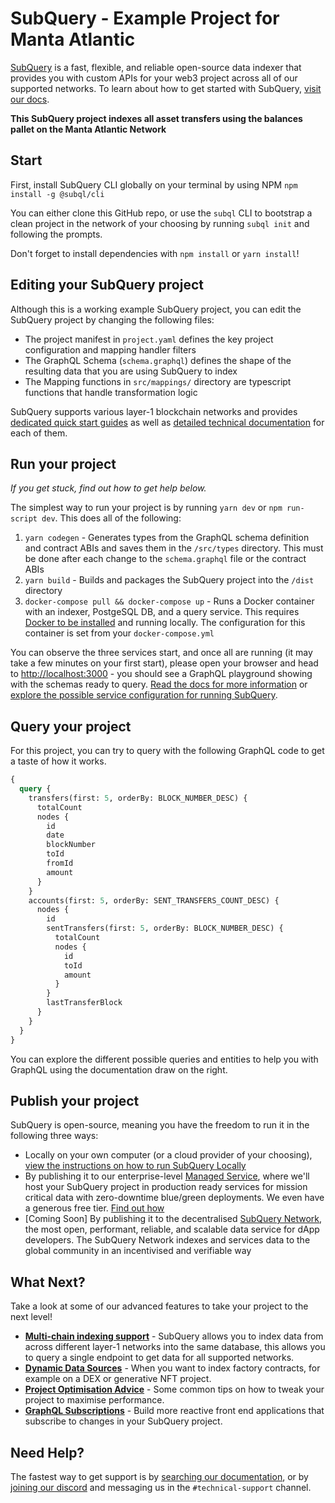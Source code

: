 # SubQuery - Example Project for Manta Atlantic

[SubQuery](https://subquery.network) is a fast, flexible, and reliable open-source data indexer that provides you with custom APIs for your web3 project across all of our supported networks. To learn about how to get started with SubQuery, [visit our docs](https://academy.subquery.network).

**This SubQuery project indexes all asset transfers using the balances pallet on the Manta Atlantic Network**

## Start

First, install SubQuery CLI globally on your terminal by using NPM `npm install -g @subql/cli`

You can either clone this GitHub repo, or use the `subql` CLI to bootstrap a clean project in the network of your choosing by running `subql init` and following the prompts.

Don't forget to install dependencies with `npm install` or `yarn install`!

## Editing your SubQuery project

Although this is a working example SubQuery project, you can edit the SubQuery project by changing the following files:

- The project manifest in `project.yaml` defines the key project configuration and mapping handler filters
- The GraphQL Schema (`schema.graphql`) defines the shape of the resulting data that you are using SubQuery to index
- The Mapping functions in `src/mappings/` directory are typescript functions that handle transformation logic

SubQuery supports various layer-1 blockchain networks and provides [dedicated quick start guides](https://academy.subquery.network/quickstart/quickstart.html) as well as [detailed technical documentation](https://academy.subquery.network/build/introduction.html) for each of them.

## Run your project

_If you get stuck, find out how to get help below._

The simplest way to run your project is by running `yarn dev` or `npm run-script dev`. This does all of the following:

1.  `yarn codegen` - Generates types from the GraphQL schema definition and contract ABIs and saves them in the `/src/types` directory. This must be done after each change to the `schema.graphql` file or the contract ABIs
2.  `yarn build` - Builds and packages the SubQuery project into the `/dist` directory
3.  `docker-compose pull && docker-compose up` - Runs a Docker container with an indexer, PostgeSQL DB, and a query service. This requires [Docker to be installed](https://docs.docker.com/engine/install) and running locally. The configuration for this container is set from your `docker-compose.yml`

You can observe the three services start, and once all are running (it may take a few minutes on your first start), please open your browser and head to [http://localhost:3000](http://localhost:3000) - you should see a GraphQL playground showing with the schemas ready to query. [Read the docs for more information](https://academy.subquery.network/run_publish/run.html) or [explore the possible service configuration for running SubQuery](https://academy.subquery.network/run_publish/references.html).

## Query your project

For this project, you can try to query with the following GraphQL code to get a taste of how it works.

```graphql
{
  query {
    transfers(first: 5, orderBy: BLOCK_NUMBER_DESC) {
      totalCount
      nodes {
        id
        date
        blockNumber
        toId
        fromId
        amount
      }
    }
    accounts(first: 5, orderBy: SENT_TRANSFERS_COUNT_DESC) {
      nodes {
        id
        sentTransfers(first: 5, orderBy: BLOCK_NUMBER_DESC) {
          totalCount
          nodes {
            id
            toId
            amount
          }
        }
        lastTransferBlock
      }
    }
  }
}
```

You can explore the different possible queries and entities to help you with GraphQL using the documentation draw on the right.

## Publish your project

SubQuery is open-source, meaning you have the freedom to run it in the following three ways:

- Locally on your own computer (or a cloud provider of your choosing), [view the instructions on how to run SubQuery Locally](https://academy.subquery.network/run_publish/run.html)
- By publishing it to our enterprise-level [Managed Service](https://managedservice.subquery.network), where we'll host your SubQuery project in production ready services for mission critical data with zero-downtime blue/green deployments. We even have a generous free tier. [Find out how](https://academy.subquery.network/run_publish/publish.html)
- [Coming Soon] By publishing it to the decentralised [SubQuery Network](https://subquery.network/network), the most open, performant, reliable, and scalable data service for dApp developers. The SubQuery Network indexes and services data to the global community in an incentivised and verifiable way

## What Next?

Take a look at some of our advanced features to take your project to the next level!

- [**Multi-chain indexing support**](https://academy.subquery.network/build/multi-chain.html) - SubQuery allows you to index data from across different layer-1 networks into the same database, this allows you to query a single endpoint to get data for all supported networks.
- [**Dynamic Data Sources**](https://academy.subquery.network/build/dynamicdatasources.html) - When you want to index factory contracts, for example on a DEX or generative NFT project.
- [**Project Optimisation Advice**](https://academy.subquery.network/build/optimisation.html) - Some common tips on how to tweak your project to maximise performance.
- [**GraphQL Subscriptions**](https://academy.subquery.network/run_publish/subscription.html) - Build more reactive front end applications that subscribe to changes in your SubQuery project.

## Need Help?

The fastest way to get support is by [searching our documentation](https://academy.subquery.network), or by [joining our discord](https://discord.com/invite/subquery) and messaging us in the `#technical-support` channel.
